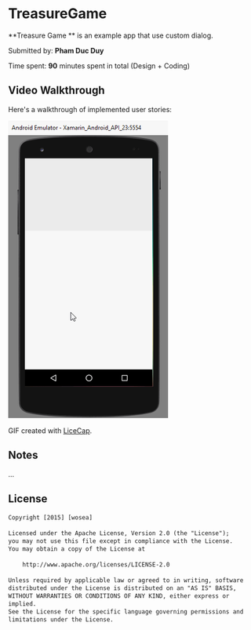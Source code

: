 # TreasureGame 

**Treasure Game ** is an example app that use custom dialog.

Submitted by: **Pham Duc Duy**

Time spent: **90** minutes spent in total (Design + Coding)

## Video Walkthrough 

Here's a walkthrough of implemented user stories:

<img src='https://github.com/WoSea/TreasureGame/blob/master/treasuregame.gif' title='Video Walkthrough' width='' alt='Video Walkthrough' />

GIF created with [LiceCap](http://www.cockos.com/licecap/).

## Notes

...

## License

    Copyright [2015] [wosea]

    Licensed under the Apache License, Version 2.0 (the "License");
    you may not use this file except in compliance with the License.
    You may obtain a copy of the License at

        http://www.apache.org/licenses/LICENSE-2.0

    Unless required by applicable law or agreed to in writing, software
    distributed under the License is distributed on an "AS IS" BASIS,
    WITHOUT WARRANTIES OR CONDITIONS OF ANY KIND, either express or implied.
    See the License for the specific language governing permissions and
    limitations under the License.
